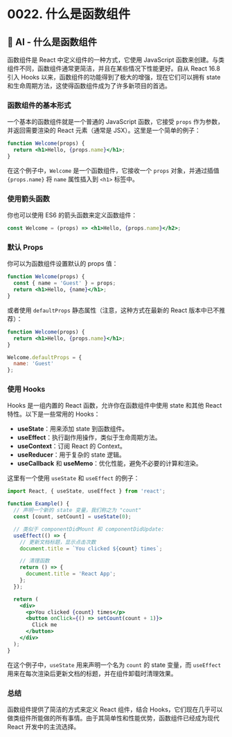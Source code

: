 # 0022. 什么是函数组件

## 🤖 AI - 什么是函数组件

函数组件是 React 中定义组件的一种方式，它使用 JavaScript 函数来创建。与类组件不同，函数组件通常更简洁，并且在某些情况下性能更好。自从 React 16.8 引入 Hooks 以来，函数组件的功能得到了极大的增强，现在它们可以拥有 state 和生命周期方法，这使得函数组件成为了许多新项目的首选。

### 函数组件的基本形式

一个基本的函数组件就是一个普通的 JavaScript 函数，它接受 `props` 作为参数，并返回需要渲染的 React 元素（通常是 JSX）。这里是一个简单的例子：

```jsx
function Welcome(props) {
  return <h1>Hello, {props.name}</h1>;
}
```

在这个例子中，`Welcome` 是一个函数组件，它接收一个 `props` 对象，并通过插值 `{props.name}` 将 `name` 属性插入到 `<h1>` 标签中。

### 使用箭头函数

你也可以使用 ES6 的箭头函数来定义函数组件：

```jsx
const Welcome = (props) => <h1>Hello, {props.name}</h2>;
```

### 默认 Props

你可以为函数组件设置默认的 props 值：

```jsx
function Welcome(props) {
  const { name = 'Guest' } = props;
  return <h1>Hello, {name}</h1>;
}
```

或者使用 `defaultProps` 静态属性（注意，这种方式在最新的 React 版本中已不推荐）：

```jsx
function Welcome(props) {
  return <h1>Hello, {props.name}</h1>;
}

Welcome.defaultProps = {
  name: 'Guest'
};
```

### 使用 Hooks

Hooks 是一组内置的 React 函数，允许你在函数组件中使用 state 和其他 React 特性。以下是一些常用的 Hooks：

- **useState**：用来添加 state 到函数组件。
- **useEffect**：执行副作用操作，类似于生命周期方法。
- **useContext**：订阅 React 的 Context。
- **useReducer**：用于复杂的 state 逻辑。
- **useCallback** 和 **useMemo**：优化性能，避免不必要的计算和渲染。

这里有一个使用 `useState` 和 `useEffect` 的例子：

```jsx
import React, { useState, useEffect } from 'react';

function Example() {
  // 声明一个新的 state 变量，我们称之为 "count"
  const [count, setCount] = useState(0);

  // 类似于 componentDidMount 和 componentDidUpdate:
  useEffect(() => {
    // 更新文档标题，显示点击次数
    document.title = `You clicked ${count} times`;

    // 清理函数
    return () => {
      document.title = 'React App';
    };
  });

  return (
    <div>
      <p>You clicked {count} times</p>
      <button onClick={() => setCount(count + 1)}>
        Click me
      </button>
    </div>
  );
}
```

在这个例子中，`useState` 用来声明一个名为 `count` 的 state 变量，而 `useEffect` 用来在每次渲染后更新文档的标题，并在组件卸载时清理效果。

### 总结

函数组件提供了简洁的方式来定义 React 组件，结合 Hooks，它们现在几乎可以做类组件所能做的所有事情。由于其简单性和性能优势，函数组件已经成为现代 React 开发中的主流选择。